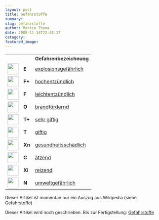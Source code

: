 ```yaml
---
layout: post
title: Gefahrstoffe
summary: 
slug: gefahrstoffe
author: Martin Thoma
date: 2008-11-14T22:48:17
category: 
featured_image: 
---
```

<table class="style1">
<tr><th></th><th></th><th>Gefahrenbezeichnung</th>
</tr>
<tr>
    <td><a href="/wiki/Bild:Hazard_E.svg" class="image" title="Hazard E.svg"><img alt="" src="http://upload.wikimedia.org/wikipedia/commons/thumb/b/bb/Hazard_E.svg/35px-Hazard_E.svg.png" width="35" height="35" border="0" /></a></td>
    <td><b>E</b></td>
    <td><a href="/wiki/Explosionsgef%C3%A4hrlich" title="Explosionsgefährlich" class="mw-redirect">explosionsgefährlich</a></td>
</tr>
<tr>
    <td><a href="/wiki/Bild:Hazard_F.svg" class="image" title="Hazard F.svg"><img alt="" src="http://upload.wikimedia.org/wikipedia/commons/thumb/0/06/Hazard_F.svg/35px-Hazard_F.svg.png" width="35" height="35" border="0" /></a></td>
    <td><b>F+</b></td>
    <td><a href="/wiki/Hochentz%C3%BCndlich" title="Hochentzündlich" class="mw-redirect">hochentzündlich</a></td>
</tr>
<tr>
    <td><a href="/wiki/Bild:Hazard_F.svg" class="image" title="Hazard F.svg"><img alt="" src="http://upload.wikimedia.org/wikipedia/commons/thumb/0/06/Hazard_F.svg/35px-Hazard_F.svg.png" width="35" height="35" border="0" /></a></td>
    <td><b>F</b></td>
    <td><a href="/wiki/Leichtentz%C3%BCndlich" title="Leichtentzündlich" class="mw-redirect">leichtentzündlich</a></td>
</tr>
<tr>
    <td><a href="/wiki/Bild:Hazard_O.svg" class="image" title="Hazard O.svg"><img alt="" src="http://upload.wikimedia.org/wikipedia/commons/thumb/a/ad/Hazard_O.svg/35px-Hazard_O.svg.png" width="35" height="35" border="0" /></a></td>
    <td><b>O</b></td>
    <td><a href="/wiki/Brandf%C3%B6rdernd" title="Brandfördernd" class="mw-redirect">brandfördernd</a></td>
</tr>
<tr>
    <td><a href="/wiki/Bild:Hazard_T.svg" class="image" title="Hazard T.svg"><img alt="" src="http://upload.wikimedia.org/wikipedia/commons/thumb/3/39/Hazard_T.svg/35px-Hazard_T.svg.png" width="35" height="35" border="0" /></a></td>
    <td><b>T+</b></td>
    <td><a href="/wiki/Sehr_giftig" title="Sehr giftig" class="mw-redirect">sehr giftig</a></td>
</tr>
<tr>
    <td><a href="/wiki/Bild:Hazard_T.svg" class="image" title="Hazard T.svg"><img alt="" src="http://upload.wikimedia.org/wikipedia/commons/thumb/3/39/Hazard_T.svg/35px-Hazard_T.svg.png" width="35" height="35" border="0" /></a></td>
    <td><b>T</b></td>
    <td><a href="/wiki/Gift" title="Gift">giftig</a></td>
</tr>
<tr>
    <td><a href="/wiki/Bild:Hazard_X.svg" class="image" title="Hazard X.svg"><img alt="" src="http://upload.wikimedia.org/wikipedia/commons/thumb/e/ed/Hazard_X.svg/35px-Hazard_X.svg.png" width="35" height="35" border="0" /></a></td>
    <td><b>Xn</b></td>
    <td><a href="/wiki/Gesundheitssch%C3%A4dlich" title="Gesundheitsschädlich" class="mw-redirect">gesundheitsschädlich</a></td>
</tr>
<tr>
    <td><a href="/wiki/Bild:Hazard_C.svg" class="image" title="Hazard C.svg"><img alt="" src="http://upload.wikimedia.org/wikipedia/commons/thumb/8/87/Hazard_C.svg/35px-Hazard_C.svg.png" width="35" height="35" border="0" /></a></td>
    <td><b>C</b></td>
    <td><a href="/wiki/%C3%84tzend" title="Ätzend" class="mw-redirect">ätzend</a></td>
</tr>
<tr>
    <td><a href="/wiki/Bild:Hazard_X.svg" class="image" title="Hazard X.svg"><img alt="" src="http://upload.wikimedia.org/wikipedia/commons/thumb/e/ed/Hazard_X.svg/35px-Hazard_X.svg.png" width="35" height="35" border="0" /></a></td>
    <td><b>Xi</b></td>
    <td><a href="/wiki/Reizend" title="Reizend" class="mw-redirect">reizend</a></td>
</tr>
<tr>
    <td><a href="/wiki/Bild:Hazard_N.svg" class="image" title="Hazard N.svg"><img alt="" src="http://upload.wikimedia.org/wikipedia/commons/thumb/6/6a/Hazard_N.svg/35px-Hazard_N.svg.png" width="35" height="35" border="0" /></a></td>
    <td><b>N</b></td>
    <td><a href="/wiki/Umweltgef%C3%A4hrlich" title="Umweltgefährlich" class="mw-redirect">umweltgefährlich</a></td>
</tr>
</table>



<p>Dieser Artikel ist momentan nur ein Auszug aus Wikipedia (siehe Gefahrstoffe)</p>
<p>Dieser Artikel wird noch geschrieben. Bis zur Fertigstellung: <a href="http://de.wikipedia.org/wiki/Gefahrstoffe#.C3.9Cbersicht">Gefahrstoffe</a></p>
